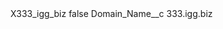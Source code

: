 <?xml version="1.0" encoding="UTF-8"?>
<CustomMetadata xmlns="http://soap.sforce.com/2006/04/metadata" xmlns:xsi="http://www.w3.org/2001/XMLSchema-instance" xmlns:xsd="http://www.w3.org/2001/XMLSchema">
    <label>X333_igg_biz</label>
    <protected>false</protected>
    <values>
        <field>Domain_Name__c</field>
        <value xsi:type="xsd:string">333.igg.biz</value>
    </values>
</CustomMetadata>
